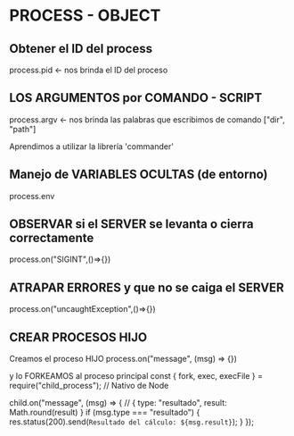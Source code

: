 
# PROCESS - OBJECT


## Obtener el ID del process
process.pid <- nos brinda el ID del proceso 


## LOS ARGUMENTOS por COMANDO - SCRIPT
process.argv <- nos brinda las palabras que escribimos de comando ["dir", "path"]

Aprendimos a utilizar la librería 'commander'

## Manejo de VARIABLES OCULTAS (de entorno)
process.env

## OBSERVAR si el SERVER se levanta o cierra correctamente
process.on("SIGINT",()=>{})

## ATRAPAR ERRORES y que no se caiga el SERVER
process.on("uncaughtException",()=>{})


## CREAR PROCESOS HIJO
Creamos el proceso HIJO
process.on("message", (msg) => {})

y lo FORKEAMOS al proceso principal
const { fork, exec, execFile } = require("child_process"); // Nativo de Node

child.on("message", (msg) => {
    // { type: "resultado", result: Math.round(result) }
    if (msg.type === "resultado") {
      res.status(200).send(`Resultado del cálculo: ${msg.result}`);
    }
  });